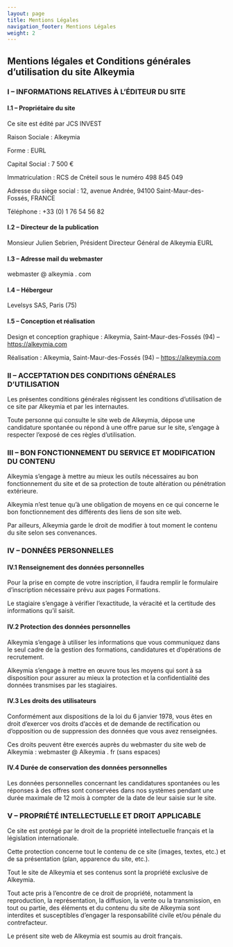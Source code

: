 ```yaml
---
layout: page
title: Mentions Légales
navigation_footer: Mentions Légales
weight: 2
---
```


## Mentions légales et Conditions générales d’utilisation du site Alkeymia

### I – INFORMATIONS RELATIVES À L’ÉDITEUR DU SITE

#### I.1 – Propriétaire du site

Ce site est édité par JCS INVEST

Raison Sociale : Alkeymia

Forme : EURL

Capital Social : 7 500 €

Immatriculation : RCS de Créteil sous le numéro 498 845 049

Adresse du siège social : 12, avenue Andrée, 94100 Saint-Maur-des-Fossés, FRANCE

Téléphone : +33 (0) 1 76 54 56 82 

#### I.2 – Directeur de la publication

Monsieur Julien Sebrien, Président Directeur Général de Alkeymia EURL

#### I.3 – Adresse mail du webmaster

webmaster @ alkeymia . com

#### I.4 – Hébergeur

Levelsys SAS, Paris (75)

#### I.5 – Conception et réalisation

Design et conception graphique : Alkeymia, Saint-Maur-des-Fossés (94) – https://alkeymia.com

Réalisation : Alkeymia, Saint-Maur-des-Fossés (94) – https://alkeymia.com

### II – ACCEPTATION DES CONDITIONS GÉNÉRALES D’UTILISATION

Les présentes conditions générales régissent les conditions d’utilisation de ce site par Alkeymia et par les internautes.

Toute personne qui consulte le site web de Alkeymia, dépose une candidature spontanée ou répond à une offre parue sur le site, s’engage à respecter l’exposé de ces règles d’utilisation.

### III – BON FONCTIONNEMENT DU SERVICE ET MODIFICATION DU CONTENU

Alkeymia s’engage à mettre au mieux les outils nécessaires au bon fonctionnement du site et de sa protection de toute altération ou pénétration extérieure.

Alkeymia n’est tenue qu’à une obligation de moyens en ce qui concerne le bon fonctionnement des différents des liens de son site web.

Par ailleurs, Alkeymia garde le droit de modifier à tout moment le contenu du site selon ses convenances.

### IV – DONNÉES PERSONNELLES

#### IV.1 Renseignement des données personnelles

Pour la prise en compte de votre inscription, il faudra remplir le formulaire d’inscription nécessaire prévu aux pages Formations.

Le stagiaire s’engage à vérifier l’exactitude, la véracité et la certitude des informations qu’il saisit.

#### IV.2 Protection des données personnelles

Alkeymia s’engage à utiliser les informations que vous communiquez dans le seul cadre de la gestion des formations, candidatures et d’opérations de recrutement.

Alkeymia s’engage à mettre en œuvre tous les moyens qui sont à sa disposition pour assurer au mieux la protection et la confidentialité des données transmises par les stagiaires.

<!-- Alkeymia a procédé à la déclaration préalable du ficher de traitement de données mis en place auprès de la Commission Nationale de l’Informatique et des Libertés, sous le numéro 1375196 du 17/07/2009.-->

#### IV.3 Les droits des utilisateurs

Conformément aux dispositions de la loi du 6 janvier 1978, vous êtes en droit d’exercer vos droits d’accès et de demande de rectification ou d’opposition ou de suppression des données que vous avez renseignées.

Ces droits peuvent être exercés auprès du webmaster du site web de Alkeymia : webmaster @ Alkeymia . fr (sans espaces)

#### IV.4 Durée de conservation des données personnelles

Les données personnelles concernant les candidatures spontanées ou les réponses à des offres sont conservées dans nos systèmes pendant une durée maximale de 12 mois à compter de la date de leur saisie sur le site.

### V – PROPRIÉTÉ INTELLECTUELLE ET DROIT APPLICABLE

Ce site est protégé par le droit de la propriété intellectuelle français et la législation internationale.

Cette protection concerne tout le contenu de ce site (images, textes, etc.) et de sa présentation (plan, apparence du site, etc.).

Tout le site de Alkeymia et ses contenus sont la propriété exclusive de Alkeymia.

Tout acte pris à l’encontre de ce droit de propriété, notamment la reproduction, la représentation, la diffusion, la vente ou la transmission, en tout ou partie, des éléments et du contenu du site de Alkeymia sont interdites et susceptibles d’engager la responsabilité civile et/ou pénale du contrefacteur.

Le présent site web de Alkeymia est soumis au droit français.
